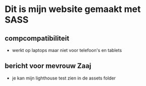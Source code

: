 # Dit is mijn website gemaakt met SASS

## compcompatibiliteit

* werkt op laptops maar niet voor telefoon's en tablets

## bericht voor mevrouw Zaaj

* je kan mijn lighthouse test zien in de assets folder